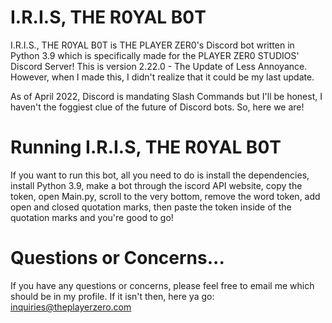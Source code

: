 # I.R.I.S, THE R0YAL B0T

 I.R.I.S., THE R0YAL B0T is THE PLAYER ZER0's Discord bot written in Python 3.9 which is specifically made for the PLAYER ZER0 STUDIOS' Discord Server! This is version 2.22.0 - The Update of Less Annoyance. However, when I made this, I didn't realize that it could be my last update.

 As of April 2022, Discord is mandating Slash Commands but I'll be honest, I haven't the foggiest clue of the future of Discord bots. So, here we are!

# Running I.R.I.S, THE R0YAL B0T
 
 If you want to run this bot, all you need to do is install the dependencies, install Python 3.9, make a bot through the iscord API website, copy the token, open Main.py, scroll to the very bottom, remove the word token, add open and closed quotation marks, then paste the token inside of the quotation marks and you're good to go!

# Questions or Concerns...

 If you have any questions or concerns, please feel free to email me which should be in my profile. If it isn't then, here ya go: inquiries@theplayerzero.com
